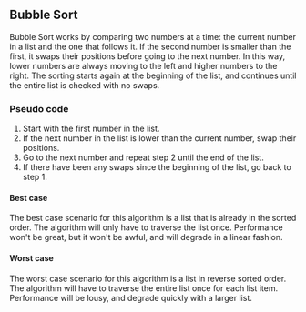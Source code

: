 ## Bubble Sort
Bubble Sort works by comparing two numbers at a time: the current number in a list and the one that follows it. If the second number is smaller than the first, it swaps their positions before going to the next number. In this way, lower numbers are always moving to the left and higher numbers to the right. The sorting starts again at the beginning of the list, and continues until the entire list is checked with no swaps.

### Pseudo code
1. Start with the first number in the list.
2. If the next number in the list is lower than the current number, swap their positions.
3. Go to the next number and repeat step 2 until the end of the list.
4. If there have been any swaps since the beginning of the list, go back to step 1.

#### Best case
The best case scenario for this algorithm is a list that is already in the sorted order. The algorithm will only have to traverse the list once. Performance won't be great, but it won't be awful, and will degrade in a linear fashion.

#### Worst case
The worst case scenario for this algorithm is a list in reverse sorted order. The algorithm will have to traverse the entire list once for each list item. Performance will be lousy, and degrade quickly with a larger list.